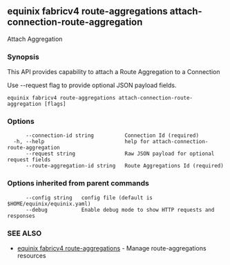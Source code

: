 ## equinix fabricv4 route-aggregations attach-connection-route-aggregation

Attach Aggregation

### Synopsis

This API provides capability to attach a Route Aggregation to a Connection

Use --request flag to provide optional JSON payload fields.

```
equinix fabricv4 route-aggregations attach-connection-route-aggregation [flags]
```

### Options

```
      --connection-id string          Connection Id (required)
  -h, --help                          help for attach-connection-route-aggregation
      --request string                Raw JSON payload for optional request fields
      --route-aggregation-id string   Route Aggregations Id (required)
```

### Options inherited from parent commands

```
      --config string   config file (default is $HOME/equinix/equinix.yaml)
      --debug           Enable debug mode to show HTTP requests and responses
```

### SEE ALSO

* [equinix fabricv4 route-aggregations](equinix_fabricv4_route-aggregations.md)	 - Manage route-aggregations resources

